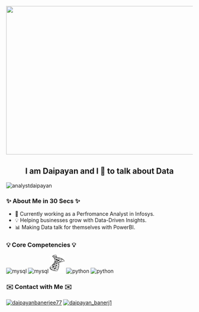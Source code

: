 <p align="center">
 <img  width="700" height="400"src="https://github.com/AnalystDaipayan/AnalystDaipayan/blob/main/Daipayan_Gif.gif">
</p>

<h2 align="center">I am Daipayan and I 💖 to talk about Data</h2>


<p align="left"> <img src="https://komarev.com/ghpvc/?username=analystdaipayan&label=Profile%20views&color=0e75b6&style=flat" alt="analystdaipayan" /> </p>


### ✨ About Me in 30 Secs ✨

- 💼 Currently working as a Perfromance Analyst in Infosys.
- 💡 Helping businesses grow with Data-Driven Insights.
- 📊 Making Data talk for themselves with PowerBI.


### 💡 Core Competencies 💡

<p align="left">
      <img src="https://www.vectorlogo.zone/logos/mysql/mysql-icon.svg" alt="mysql" width="40" height="50"/>
      <img src="https://www.vectorlogo.zone/logos/microsoft_powerbi/microsoft_powerbi-icon.svg" alt="mysql" width="40" height="50"/>
      <img src="https://github.com/fizzed/font-mfizz/blob/master/src/svg/mssql.svg" alt="mysql" width="40" height="50"/>
      <img src="https://www.vectorlogo.zone/logos/python/python-icon.svg" alt="python" width="40" height="50"/>
      <img src="https://github.com/detain/svg-logos/blob/master/svg/excel-4.svg" alt="python" width="40" height="50"/>
</p>

### ✉️ Contact with Me ✉️
<p align="left">
<a href="https://linkedin.com/in/daipayanbanerjee77" target="blank"><img align="center" src="https://raw.githubusercontent.com/rahuldkjain/github-profile-readme-generator/master/src/images/icons/Social/linked-in-alt.svg" alt="daipayanbanerjee77" height="35" width="45" /></a>
<a href="https://www.hackerrank.com/daipayan_banerj1" target="blank"><img align="center" src="https://raw.githubusercontent.com/rahuldkjain/github-profile-readme-generator/master/src/images/icons/Social/hackerrank.svg" alt="daipayan_banerj1" height="35" width="45" /></a>
</p>

